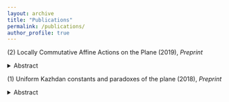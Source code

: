 ```yaml
---
layout: archive
title: "Publications"
permalink: /publications/
author_profile: true
---
```


(2) Locally Commutative Affine Actions on the Plane (2019), _Preprint_
<details>
  <summary>Abstract</summary>
  
We prove that there exists $N\in\mathbb{N}^*$ such that for any finite symmetric subset $S\subset \mathrm{SL}(2,\bar{\mathbb{Q}})\ltimes\bar{\mathbb{Q}}{}^2$ generating a non-virtually solvable subgroup, there exist two words $a$ and $b$ in the generators of $S$ of length less than $N$, generating a non-abelian free group $\mathrm{F}_2$ such that the action $\langle a,b\rangle=\mathrm{F}_2\curvearrowright \bar{\mathbb{Q}}{}^2$ is locally commutative.
</details>


(1) Uniform Kazhdan constants and paradoxes of the plane (2018), _Preprint_
<details>
  <summary>Abstract</summary>
  
Let $G=\mathrm{SL}(2,\mathbb{Z})\ltimes\mathbb{Z}^2$ and $H=\mathrm{SL}(2,\mathbb{Z})$. We prove that the action $G\curvearrowright\mathbb{R}^2$ is uniformly non-amenable and that the quasi-regular representation of $G$ on $\ell^2(G/H)$ has a uniform spectral gap. Both results are a consequence of a uniform quantitative form of ping-pong for affine transformations, which we establish here.
</details>
